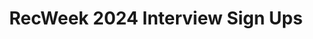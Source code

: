---
title: RecWeek 2024 Interview Sign Ups
redirect_to: https://docs.google.com/spreadsheets/d/1N-UdMQ_2szmYGu2svb45hElGThIjpVfKCu5CFvuH84w/edit?usp=sharing
redirect_from: 
  - /RW24InterviewSignUp
  - /rw24interviewsignup
---